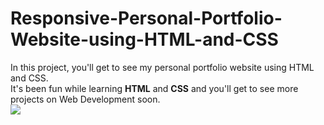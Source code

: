# Responsive-Personal-Portfolio-Website-using-HTML-and-CSS
In this project, you'll get to see my personal portfolio website using HTML and CSS. <br> It's been fun while learning <b>HTML</b> and <b>CSS</b> and you'll get to see more projects on Web Development soon.
<br>
<img src="https://github.com/Neerajmeka25/Responsive-Personal-Portfolio-Website-using-HTML-and-CSS/blob/main/Screenshot%202022-01-07%20115417.png?raw=true">
